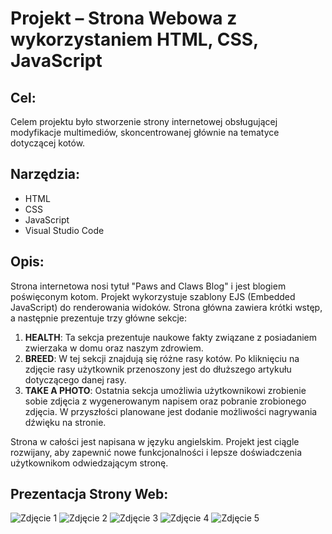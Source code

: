 # Projekt – Strona Webowa z wykorzystaniem HTML, CSS, JavaScript

## Cel:
Celem projektu było stworzenie strony internetowej obsługującej modyfikacje multimediów, skoncentrowanej głównie na tematyce dotyczącej kotów.

## Narzędzia:
- HTML
- CSS
- JavaScript
- Visual Studio Code

## Opis:
Strona internetowa nosi tytuł "Paws and Claws Blog" i jest blogiem poświęconym kotom. Projekt wykorzystuje szablony EJS (Embedded JavaScript) do renderowania widoków. Strona główna zawiera krótki wstęp, a następnie prezentuje trzy główne sekcje:

1. **HEALTH**: Ta sekcja prezentuje naukowe fakty związane z posiadaniem zwierzaka w domu oraz naszym zdrowiem.
2. **BREED**: W tej sekcji znajdują się różne rasy kotów. Po kliknięciu na zdjęcie rasy użytkownik przenoszony jest do dłuższego artykułu dotyczącego danej rasy.
3. **TAKE A PHOTO**: Ostatnia sekcja umożliwia użytkownikowi zrobienie sobie zdjęcia z wygenerowanym napisem oraz pobranie zrobionego zdjęcia. W przyszłości planowane jest dodanie możliwości nagrywania dźwięku na stronie.


Strona w całości jest napisana w języku angielskim. 
Projekt jest ciągle rozwijany, aby zapewnić nowe funkcjonalności i lepsze doświadczenia użytkownikom odwiedzającym stronę.

## Prezentacja Strony Web:
<img src="image/home_page.png" alt="Zdjęcie 1">
<img src="image/health.png" alt="Zdjęcie 2">
<img src="image/breed.png" alt="Zdjęcie 3">
<img src="image/takephoto.png" alt="Zdjęcie 4">
<img src="image/takephoto2.png" alt="Zdjęcie 5">
